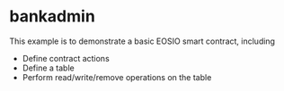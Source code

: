 # bankadmin

This example is to demonstrate a basic EOSIO smart contract, including

- Define contract actions
- Define a table
- Perform read/write/remove operations on the table
